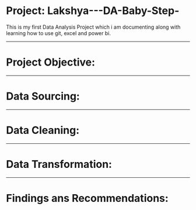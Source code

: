 # Project: Lakshya---DA-Baby-Step-
This is my first Data Analysis Project which i am documenting along with learning how to use git, excel and power bi.

----

# Project Objective: 




----

# Data Sourcing: 



-----

# Data Cleaning:



----

# Data Transformation:



------

# Findings ans Recommendations:



